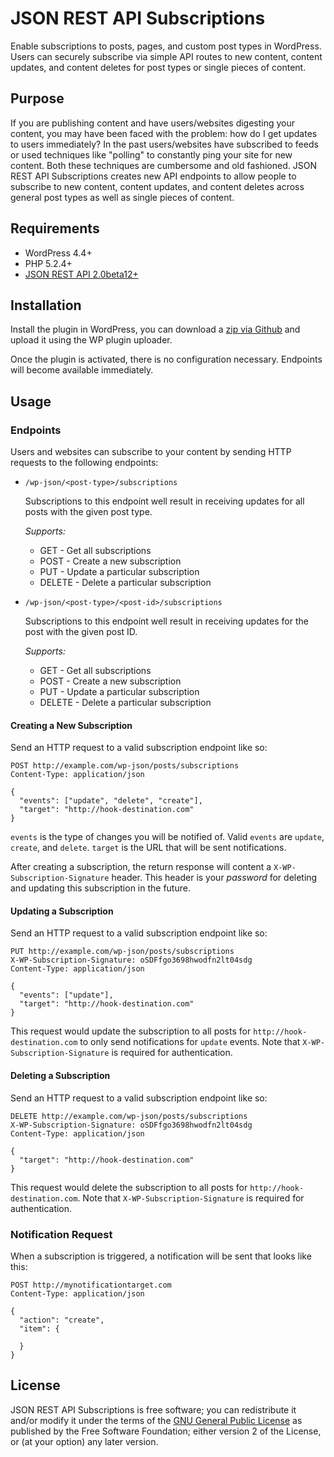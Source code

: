 JSON REST API Subscriptions
===============

Enable subscriptions to posts, pages, and custom post types in WordPress. Users can securely subscribe via simple API routes to new content, content updates, and content deletes for post types or single pieces of content.

## Purpose

If you are publishing content and have users/websites digesting your content, you may have been faced with the problem: how do I get updates to users immediately? In the past users/websites have subscribed to feeds or used techniques like "polling" to constantly ping your site for new content. Both these techniques are cumbersome and old fashioned. JSON REST API Subscriptions creates new API endpoints to allow people to subscribe to new content, content updates, and content deletes across general post types as well as single pieces of content.

## Requirements

* WordPress 4.4+
* PHP 5.2.4+
* [JSON REST API 2.0beta12+](https://wordpress.org/plugins/rest-api/)

## Installation

Install the plugin in WordPress, you can download a
[zip via Github](https://github.com/tlovett1/json-rest-api/archive/master.zip) and upload it using the WP
plugin uploader.

Once the plugin is activated, there is no configuration necessary. Endpoints will become available immediately.


## Usage

### Endpoints

Users and websites can subscribe to your content by sending HTTP requests to the following endpoints:

* `/wp-json/<post-type>/subscriptions`

  Subscriptions to this endpoint well result in receiving updates for all posts with the given post type.
  
  *Supports:*
  * GET - Get all subscriptions
  * POST - Create a new subscription
  * PUT  - Update a particular subscription
  * DELETE - Delete a particular subscription

* `/wp-json/<post-type>/<post-id>/subscriptions`

  Subscriptions to this endpoint well result in receiving updates for the post with the given post ID.
  
  *Supports:*
  * GET - Get all subscriptions
  * POST - Create a new subscription
  * PUT  - Update a particular subscription
  * DELETE - Delete a particular subscription

#### Creating a New Subscription

Send an HTTP request to a valid subscription endpoint like so:

```
POST http://example.com/wp-json/posts/subscriptions
Content-Type: application/json

{
  "events": ["update", "delete", "create"],
  "target": "http://hook-destination.com"
}
```

`events` is the type of changes you will be notified of. Valid `events` are `update`, `create`, and `delete`. `target` is the URL that will be sent notifications.

After creating a subscription, the return response will content a `X-WP-Subscription-Signature` header. This header is your *password* for deleting and updating this subscription in the future.

#### Updating a Subscription

Send an HTTP request to a valid subscription endpoint like so:

```
PUT http://example.com/wp-json/posts/subscriptions
X-WP-Subscription-Signature: oSDFfgo3698hwodfn2lt04sdg
Content-Type: application/json

{
  "events": ["update"],
  "target": "http://hook-destination.com"
}
```

This request would update the subscription to all posts for `http://hook-destination.com` to only send notifications for `update` events. Note that `X-WP-Subscription-Signature` is required for authentication.

#### Deleting a Subscription

Send an HTTP request to a valid subscription endpoint like so:

```
DELETE http://example.com/wp-json/posts/subscriptions
X-WP-Subscription-Signature: oSDFfgo3698hwodfn2lt04sdg
Content-Type: application/json

{
  "target": "http://hook-destination.com"
}
```

This request would delete the subscription to all posts for `http://hook-destination.com`. Note that `X-WP-Subscription-Signature` is required for authentication.

### Notification Request

When a subscription is triggered, a notification will be sent that looks like this:

```
POST http://mynotificationtarget.com
Content-Type: application/json

{
  "action": "create",
  "item": {
    
  }
}
```

## License

JSON REST API Subscriptions is free software; you can redistribute it and/or modify it under the terms of the [GNU General
Public License](http://www.gnu.org/licenses/gpl-2.0.html) as published by the Free Software Foundation; either version 2 of the License, or (at your option) any
later version.

